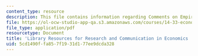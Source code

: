 ```yaml
---
content_type: resource
description: This file contains information regarding Comments on Empirical Exercises.
file: https://ol-ocw-studio-app-qa.s3.amazonaws.com/courses/14-33-economics-research-and-communication-spring-2012/5cd1490ffa857f1931d177ee9dcda328_MIT14_33S12_libraryResourc.pdf
file_type: application/pdf
resourcetype: Document
title: 'Library Resources for Research and Communication in Economics '
uid: 5cd1490f-fa85-7f19-31d1-77ee9dcda328
---
```

